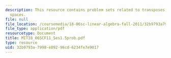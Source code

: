 ```yaml
---
description: This resource contains problem sets related to transposes, permutations,
  spaces.
file: null
file_location: /coursemedia/18-06sc-linear-algebra-fall-2011/32b9793a7998e09296cd6234fe7e9017_MIT18_06SCF11_Ses1.5prob.pdf
file_type: application/pdf
resourcetype: Document
title: MIT18_06SCF11_Ses1.5prob.pdf
type: resource
uid: 32b9793a-7998-e092-96cd-6234fe7e9017
---
```

